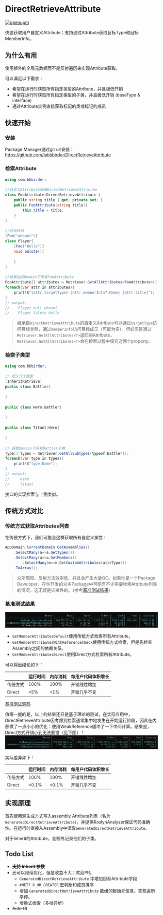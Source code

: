 # DirectRetrieveAttribute
[![openupm](https://img.shields.io/npm/v/com.labbbirder/DirectRetrieveAttribute?label=openupm&registry_uri=https://package.openupm.com)](https://openupm.com/packages/com.labbbirder/DirectRetrieveAttribute/)

快速获取用户自定义Attribute；支持通过Attribute获取目标Type和目标MemberInfo。

## 为什么有用
使用额外的全局元数据而不是反射遍历来实现Attribute获取。

可以满足以下需求：
* 希望在运行时获取所有指定类型的Attribute，并且极低开销
* 希望在运行时获取所有指定类型的子类，并且极低开销 (baseType & interface)
* 通过Attribute实例直接获取标记的类或标记的成员


## 快速开始

### 安装
Package Manager通过git url安装： https://github.com/labbbirder/DirectRetrieveAttribute

### 检索Attribute

```csharp
using com.bbbirder;

//自定义Attribute继承DirectRetrieveAttribute
class FooAttribute:DirectRetrieveAttribute {
    public string title { get; private set; }
    public FooAttribute(string title){
        this.title = title;
    }
}

//作出标记
[Foo("whoami")]
class Player{
    [Foo("Hello")]
    void Salute(){

    }
}

//检索当前Domain下所有FooAttribute
FooAttribute[] attributes = Retriever.GetAllAttributes<FooAttribute>(); 
foreach(var attr in attributes){
    print($"{attr.targetType} {attr.memberInfo?.Name} {attr.title}"); 
}
// output: 
//    Player null whoami
//    Player Salute Hello
```

> 继承自`DirectRetrieveAttribute`的自定义Attribute可以通过`targetType`访问目标类型，通过`memberInfo`访问目标成员（可能为空）。但必须是通过`Retriever.GetAllAttributes<T>`返回的Attribute，`Retriever.GetAllAttributes<T>`会在检索过程中填充这两个property。



### 检索子类型

```csharp
using com.bbbirder;

// 定义几个类型
[InheritRetrieve]
public class Battler{

}

public class Hero:Battler{

}

public class Titant:Hero{

}

// 获取Domain下所有Battler子类
Type[] types = Retriever.GetAllSubtypes(typeof(Battler));
foreach(var type in types){
    print($"type.Name");
}
// output:
//     Hero
//     Titant
```

接口的实现检索与上例类似。

## 传统方式对比
### 传统方式获取Attributes列表
在传统方式下，我们可能会这样获取所有自定义属性：
```csharp
AppDomain.CurrentDomain.GetAssemblies()
    .SelectMany(a=>a.GetTypes())
    .SelectMany(a=>a.GetMembers()
        .SelectMany(m=>m.GetCustomAttributes(attrType)))
    .ToArray();
```
> 众所周知，反射方法效率低，并且会产生大量GC。如果你是一个Package Developer，在你开发的众多Package中可能有不少需要检索Attribute列表的情况，这无疑是灾难性的。（参考[基准测试结果](#基准测试结果)）

### 基准测试结果
![benchmark](Documentation/benchmark.jpg)
* `GetMemberAttributesDefault`使用传统方式检索所有Attribute，
* `GetMemberAttributesWithReferenceCheck`使用传统方式检索，但是先检查Assembly之间的依赖关系。
* `GetMemberAttributesDirect`使用Direct方式检索所有Attribute。

可以得出结论如下：

||运行时间| 内存消耗|每用户代码体积增长|
|--|--|--|--|
|传统方式|100%|100%|开销线性增加|
|Direct|<5%|<1%|开销几乎不变|

[基准测试源码](Documentation/benchmark.md)

值得一提的是，以上的结果还只是基于理论的测试，在实际应用中，DirectRetrieveAttribute因考虑到检索通常集中地发生在开始运行阶段，因此在内部做了一点小小的优化：使用WeakReference缓冲了一下中间计算。结果是，Direct方式开销小到无法察觉（见下图）！
![benchmark](Documentation/benchmark-real.jpg)

实际差异如下：

||运行时间| 内存消耗|每用户代码体积增长|
|--|--|--|--|
|传统方式|100%|100%|开销线性增加|
|Direct|<0.1%|<0.1%|开销几乎不变|


## 实现原理
首先使用源生成方式写入assembly Attribute列表（名为`GeneratedDirectRetrieveAttribute`），并提供RoslynAnalyzer保证代码准确性。在运行时直接从Assembly中读取`GeneratedDirectRetrieveAttribute`。

对于Inherit的Attribute，会额外记录他们的子类。

## Todo List
* ~~**支持 Inherit 参数**~~
* 还可以继续优化，但是收益不大；欢迎PR。
    * `GeneratedDirectRetrieveAttribute` 中增加目标Attribute字段
    * `#NET7_0_OR_GREATER` 宏判断和成员排序
    * 增加 `GeneratedDirectRetrieveAttribute` 数组的起始元信息，实现遍历早停。
    * 增量式检索（多帧异步）
* ~~Auto CI~~
